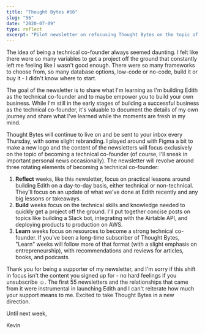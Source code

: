 ```yaml
---
title: "Thought Bytes #56"
slug: "56"
date: "2020-07-09"
type: reflect
excerpt: "Pilot newsletter on refocusing Thought Bytes on the topic of becoming a technical co-founder. The newsletter will rotate around three topics: reflecting on my current journey as Edith's technical co-founder, building products from the ground up, and sharing resources to help you build knowledge as a technical co-founder."
---
```

The idea of being a technical co-founder always seemed daunting. I felt like there were so many variables to get a project off the ground that constantly left me feeling like I wasn't good enough. There were so many frameworks to choose from, so many database options, low-code or no-code, build it or buy it - I didn't know where to start.

The goal of the newsletter is to share what I'm learning as I'm building Edith as the technical co-founder and to maybe empower you to build your own business. While I'm still in the early stages of building a successful business as the technical co-founder, it's valuable to document the details of my own journey and share what I've learned while the moments are fresh in my mind.

Thought Bytes will continue to live on and be sent to your inbox every Thursday, with some slight rebranding. I played around with Figma a bit to make a new logo and the content of the newsletters will focus exclusively on the topic of becoming a technical co-founder (of course, I'll sneak in important personal news occasionally). The newsletter will revolve around three rotating elements of becoming a technical co-founder:

1. **Reflect** weeks, like this newsletter, focus on practical lessons around building Edith on a day-to-day basis, either technical or non-technical. They'll focus on an update of what we've done at Edith recently and any big lessons or takeaways.
2. **Build** weeks focus on the technical skills and knowledge needed to quickly get a project off the ground. I'll put together concise posts on topics like building a Slack bot, integrating with the Airtable API, and deploying products to production on AWS.
3. **Learn** weeks focus on resources to become a strong technical co-founder. If you've been a long-time subscriber of Thought Bytes, "Learn" weeks will follow more of that format (with a slight emphasis on entrepreneurship), with recommendations and reviews for articles, books, and podcasts.

Thank you for being a supporter of my newsletter, and I'm sorry if this shift in focus isn't the content you signed up for - no hard feelings if you unsubscribe ☺️. The first 55 newsletters and the relationships that came from it were instrumental in launching Edith and I can't reiterate how much your support means to me. Excited to take Thought Bytes in a new direction.

Until next week,

Kevin
